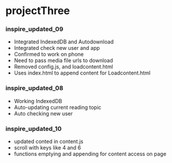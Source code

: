 # projectThree

<h3>inspire_updated_09</h3>
<ul>
  <li>Integrated IndexedDB and Autodownload</li>
  <li>Integrated check new user and app</li>
  <li>Confirmed to work on phone</li>
  <li>Need to pass media file urls to download</li>
  <li>Removed config.js, and loadcontent.html</li>
  <li>Uses index.html to append content for Loadcontent.html</li>
</ul>

<h3>inspire_updated_08</h3>
<ul>
  <li>Working IndexedDB </li>
  <li>Auto-updating current reading topic </li>
  <li>Auto checking new user</li>
</ul>

<h3>inspire_updated_10</h3>
<ul>
  <li>updated conted in content.js </li>
  <li>scroll with keys like 4 and 6 </li>
  <li>functions emptying and appending for content access on page</li>
</ul>
